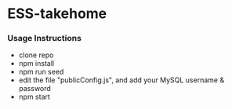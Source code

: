 # ESS-takehome

### Usage Instructions

- clone repo
- npm install
- npm run seed
- edit the file "publicConfig.js", and add your MySQL username & password
- npm start